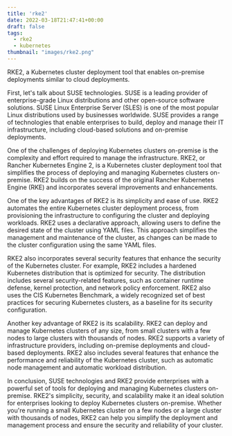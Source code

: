 ```yaml
---
title: 'rke2'
date: 2022-03-18T21:47:41+00:00
draft: false
tags:
  - rke2 
  - kubernetes
thumbnail: "images/rke2.png"
---
```


RKE2, a Kubernetes cluster deployment tool that enables on-premise deployments similar to cloud deployments.

First, let's talk about SUSE technologies. SUSE is a leading provider of enterprise-grade Linux distributions and other open-source software solutions. SUSE Linux Enterprise Server (SLES) is one of the most popular Linux distributions used by businesses worldwide. SUSE provides a range of technologies that enable enterprises to build, deploy and manage their IT infrastructure, including cloud-based solutions and on-premise deployments.

One of the challenges of deploying Kubernetes clusters on-premise is the complexity and effort required to manage the infrastructure. RKE2, or Rancher Kubernetes Engine 2, is a Kubernetes cluster deployment tool that simplifies the process of deploying and managing Kubernetes clusters on-premise. RKE2 builds on the success of the original Rancher Kubernetes Engine (RKE) and incorporates several improvements and enhancements.

One of the key advantages of RKE2 is its simplicity and ease of use. RKE2 automates the entire Kubernetes cluster deployment process, from provisioning the infrastructure to configuring the cluster and deploying workloads. RKE2 uses a declarative approach, allowing users to define the desired state of the cluster using YAML files. This approach simplifies the management and maintenance of the cluster, as changes can be made to the cluster configuration using the same YAML files.

RKE2 also incorporates several security features that enhance the security of the Kubernetes cluster. For example, RKE2 includes a hardened Kubernetes distribution that is optimized for security. The distribution includes several security-related features, such as container runtime defense, kernel protection, and network policy enforcement. RKE2 also uses the CIS Kubernetes Benchmark, a widely recognized set of best practices for securing Kubernetes clusters, as a baseline for its security configuration.

Another key advantage of RKE2 is its scalability. RKE2 can deploy and manage Kubernetes clusters of any size, from small clusters with a few nodes to large clusters with thousands of nodes. RKE2 supports a variety of infrastructure providers, including on-premise deployments and cloud-based deployments. RKE2 also includes several features that enhance the performance and reliability of the Kubernetes cluster, such as automatic node management and automatic workload distribution.

In conclusion, SUSE technologies and RKE2 provide enterprises with a powerful set of tools for deploying and managing Kubernetes clusters on-premise. RKE2's simplicity, security, and scalability make it an ideal solution for enterprises looking to deploy Kubernetes clusters on-premise. Whether you're running a small Kubernetes cluster on a few nodes or a large cluster with thousands of nodes, RKE2 can help you simplify the deployment and management process and ensure the security and reliability of your cluster.